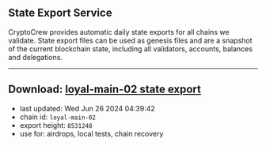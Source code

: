 ## State Export Service
CryptoCrew provides automatic daily state exports for all chains we validate. State export files can be used as genesis files and are a snapshot of the current blockchain state, including all validators, accounts, balances and delegations.

---
**Download: [loyal-main-02 state export](https://dl-eu2.ccvalidators.com/SERVICE/loyal/loyal-main-02_export_8531248.json)**
---

- last updated: Wed Jun 26 2024 04:39:42
- chain id: `loyal-main-02`
- export height: `8531248`
- use for: airdrops, local tests, chain recovery
